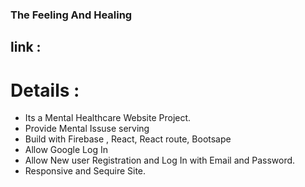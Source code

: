 ### The Feeling And Healing

## link : 


# Details :

* Its a Mental Healthcare  Website Project.
* Provide Mental Issuse serving
* Build with Firebase , React, React route, Bootsape 
* Allow Google Log In
* Allow New user Registration and Log In with Email and Password.
* Responsive and Sequire Site. 
